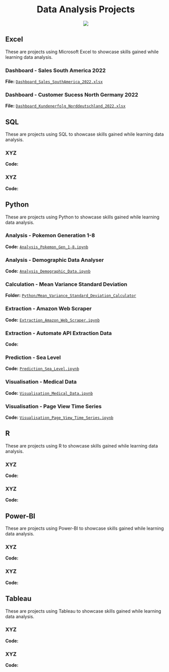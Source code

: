 <div align="center">
<h1>Data Analysis Projects</h1>
<img src="https://i.postimg.cc/K8mbkyhz/Logo-Black.png"/>
</div>

## Excel

These are projects using Microsoft Excel to showcase skills gained while learning data analysis.

### Dashboard - Sales South America 2022
**File:** [`Dashboard_Sales_SouthAmerica_2022.xlsx`](https://github.com/blackcrowX/Data_Analysis_Projects/blob/main/Excel/Dashboard_Sales_SouthAmerica_2022.xlsx)

### Dashboard - Customer Sucess North Germany 2022
**File:** [`Dashboard_Kundenerfolg_Norddeutschland_2022.xlsx`](https://github.com/blackcrowX/Data_Analysis_Projects/blob/main/Excel/Dashboard_Kundenerfolg_Norddeutschland_2022.xlsx)

## SQL
These are projects using SQL to showcase skills gained while learning data analysis.

### XYZ
**Code:**

### XYZ
**Code:**

## Python

These are projects using Python to showcase skills gained while learning data analysis.

### Analysis - Pokemon Generation 1-8
**Code:** [`Analysis_Pokemon_Gen_1-8.ipynb`](https://github.com/blackcrowX/Data_Analysis_Projects/blob/main/Python/Analysis_Pokemon_Gen_1-8.ipynb)

### Analysis - Demographic Data Analyser
**Code:** [`Analysis_Demographic_Data.ipynb`](https://github.com/blackcrowX/Data_Analysis_Projects/blob/main/Python/Analysis_Demographic_Data.ipynb)

### Calculation - Mean Variance Standard Deviation
**Folder:** [`Python/Mean_Variance_Standard_Deviation_Calculator`](https://github.com/blackcrowX/Data_Analysis_Projects/blob/main/Python/Mean_Variance_Standard_Deviation_Calculator)

### Extraction - Amazon Web Scraper
**Code:** [`Extraction_Amazon_Web_Scraper.ipynb`](https://github.com/blackcrowX/Data_Analysis_Projects/blob/main/Python/Extraction_Amazon_Web_Scraper.ipynb)

### Extraction - Automate API Extraction Data
**Code:** 

### Prediction - Sea Level
**Code:** [`Prediction_Sea_Level.ipynb`](https://github.com/blackcrowX/Data_Analysis_Projects/blob/main/Python/Prediction_Sea_Level.ipynb)

### Visualisation - Medical Data
**Code:** [`Visualisation_Medical_Data.ipynb`](https://github.com/blackcrowX/Data_Analysis_Projects/blob/main/Python/Visualisation_Medical_Data.ipynb)

### Visualisation - Page View Time Series
**Code:** [`Visualisation_Page_View_Time_Series.ipynb`](https://github.com/blackcrowX/Data_Analysis_Projects/blob/main/Python/Visualisation_Page_View_Time_Series.ipynb)

## R
These are projects using R to showcase skills gained while learning data analysis.

### XYZ
**Code:**

### XYZ
**Code:**

## Power-BI
These are projects using Power-BI to showcase skills gained while learning data analysis.

### XYZ
**Code:**

### XYZ
**Code:**

## Tableau
These are projects using Tableau to showcase skills gained while learning data analysis.

### XYZ
**Code:**

### XYZ
**Code:**
